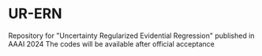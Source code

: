 # UR-ERN
Repository for "Uncertainty Regularized Evidential Regression" published in AAAI 2024
The codes will be available after official acceptance
